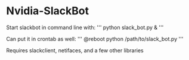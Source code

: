 # Nvidia-SlackBot

Start slackbot in command line with:
'''
python slack_bot.py &
'''

Can put it in crontab as well:
'''
@reboot python /path/to/slack_bot.py
'''

Requires slackclient, netifaces, and a few other libraries
